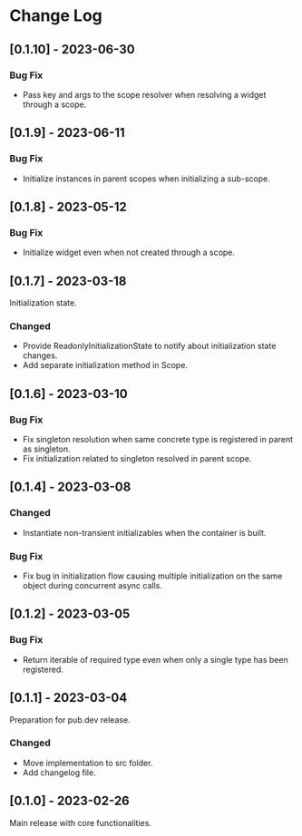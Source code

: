 # Change Log

## [0.1.10] - 2023-06-30
### Bug Fix
- Pass key and args to the scope resolver when resolving a widget through a scope.

## [0.1.9] - 2023-06-11
### Bug Fix
- Initialize instances in parent scopes when initializing a sub-scope.

## [0.1.8] - 2023-05-12
### Bug Fix
- Initialize widget even when not created through a scope.

## [0.1.7] - 2023-03-18
Initialization state.
### Changed
- Provide ReadonlyInitializationState to notify about initialization state changes.
- Add separate initialization method in Scope.

## [0.1.6] - 2023-03-10
### Bug Fix
- Fix singleton resolution when same concrete type is registered in parent as singleton.
- Fix initialization related to singleton resolved in parent scope.

## [0.1.4] - 2023-03-08
### Changed
- Instantiate non-transient initializables when the container is built.

### Bug Fix
- Fix bug in initialization flow causing multiple initialization on the same object during concurrent async calls.

## [0.1.2] - 2023-03-05
### Bug Fix
- Return iterable of required type even when only a single type has been registered.

## [0.1.1] - 2023-03-04
Preparation for pub.dev release.

### Changed
- Move implementation to src folder.
- Add changelog file.

## [0.1.0] - 2023-02-26
Main release with core functionalities.